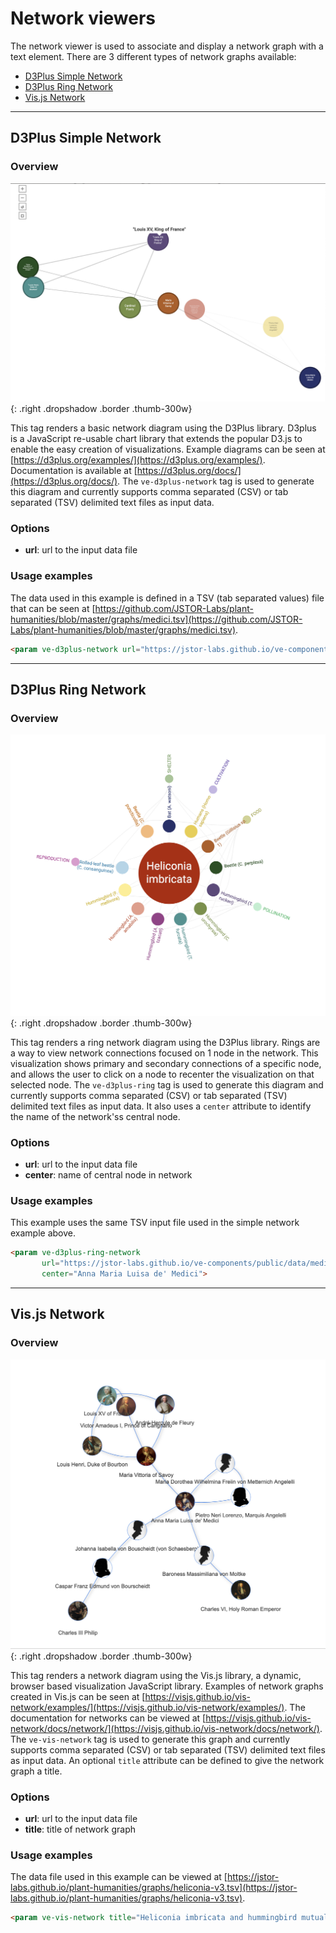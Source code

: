 <param ve-config title="Documentation" component="default" class="documentation" fixed-header>

# Network viewers

The network viewer is used to associate and display a network graph with a text element. There are 3 different types of network graphs available:

* [D3Plus Simple Network](#d3plussimple)
* [D3Plus Ring Network](#d3plusring)
* [Vis.js Network](#visjs)

___


## D3Plus Simple Network
<a name="d3plussimple"></a>

### Overview
![D3Plus Simple Network](d3plus.png){: .right .dropshadow .border .thumb-300w} 

This tag renders a basic network diagram using the D3Plus library. D3plus is a JavaScript re-usable chart library that extends the popular D3.js to enable the easy creation of visualizations.  Example diagrams can be seen at [https://d3plus.org/examples/](https://d3plus.org/examples/).  Documentation is available at [https://d3plus.org/docs/](https://d3plus.org/docs/). The `ve-d3plus-network` tag is used to generate this diagram and currently supports comma separated (CSV) or tab separated (TSV) delimited text files as input data. 

### Options
- __url__: url to the input data file

### Usage examples
The data used in this example is defined in a TSV (tab separated values) file that can be seen at [https://github.com/JSTOR-Labs/plant-humanities/blob/master/graphs/medici.tsv](https://github.com/JSTOR-Labs/plant-humanities/blob/master/graphs/medici.tsv).
```html
<param ve-d3plus-network url="https://jstor-labs.github.io/ve-components/public/data/medici.tsv">
```

___


## D3Plus Ring Network
<a name="d3plusring"></a>

### Overview
![D3Plus Ring Network](d3plusring.png){: .right .dropshadow .border .thumb-300w} 

This tag renders a ring network diagram using the D3Plus library. Rings are a way to view network connections focused on 1 node in the network.  This visualization shows primary and secondary connections of a specific node, and allows the user to click on a node to recenter the visualization on that selected node. The `ve-d3plus-ring` tag is used to generate this diagram and currently supports comma separated (CSV) or tab separated (TSV) delimited text files as input data. It also uses a `center` attribute to identify the name of the network'ss central node.

### Options
- __url__: url to the input data file
- __center__: name of central node in network

### Usage examples
This example uses the same TSV input file used in the simple network example above.
```html
<param ve-d3plus-ring-network 
       url="https://jstor-labs.github.io/ve-components/public/data/medici.tsv"
       center="Anna Maria Luisa de' Medici">
```

___


## Vis.js Network
<a name="visjs"></a>

### Overview
![Vis.js Network](visnetwork.png){: .right .dropshadow .border .thumb-300w} 

This tag renders a network diagram using the Vis.js library, a dynamic, browser based visualization JavaScript library. Examples of network graphs created in Vis.js can be seen at [https://visjs.github.io/vis-network/examples/](https://visjs.github.io/vis-network/examples/). The documentation for networks can be viewed at [https://visjs.github.io/vis-network/docs/network/](https://visjs.github.io/vis-network/docs/network/). The `ve-vis-network` tag is used to generate this graph and currently supports comma separated (CSV) or tab separated (TSV) delimited text files as input data. An optional `title` attribute can be defined to give the network graph a title. 

### Options
- __url__: url to the input data file
- __title__: title of network graph

### Usage examples
The data file used in this example can be viewed at [https://jstor-labs.github.io/plant-humanities/graphs/heliconia-v3.tsv](https://jstor-labs.github.io/plant-humanities/graphs/heliconia-v3.tsv).
```html
<param ve-vis-network title="Heliconia imbricata and hummingbird mutualistic interactions" url="https://jstor-labs.github.io/plant-humanities/graphs/heliconia-v3.tsv">
```

